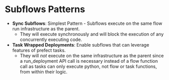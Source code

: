 # Subflows Patterns

- **Sync Subflows**: Simplest Pattern - Subflows execute on the same flow run infrastructure as the parent.
    - They will execute synchronously and will block the execution of any concurrently executing code.
- **Task Wrapped Deployments**: Enable subflows that can leverage features of prefect tasks. 
    -  They will *not* execute on the same infrastructure as the parent since a run_deployment API call is necessary instead of a flow function call as tasks can only execute python, not flow or task functions, from within their logic.